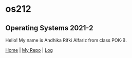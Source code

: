 # os212
## Operating Systems 2021-2
Hello! My name is Andhika Rifki Alfariz from class POK-B.
  
[Home](https://andhikalfariz.github.io/os212/) | [My Repo](https://github.com/andhikalfariz/os212) | [Log](https://github.com/andhikalfariz/os212/tree/master/TXT/mylog.txt)
